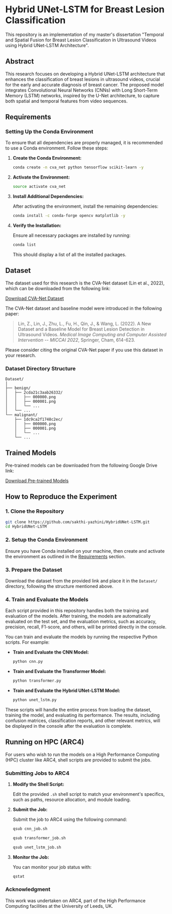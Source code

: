 # Hybrid UNet-LSTM for Breast Lesion Classification
This repository is an implementation of my master's dissertation "Temporal and Spatial Fusion for Breast Lesion Classification in Ultrasound Videos using Hybrid UNet-LSTM Architecture".

## Abstract
This research focuses on developing a Hybrid UNet-LSTM architecture that enhances the classification of breast lesions in ultrasound videos, crucial for the early and accurate diagnosis of breast cancer. The proposed model integrates Convolutional Neural Networks (CNNs) with Long Short-Term Memory (LSTM) networks, inspired by the U-Net architecture, to capture both spatial and temporal features from video sequences. 

## Requirements
### Setting Up the Conda Environment

To ensure that all dependencies are properly managed, it is recommended to use a Conda environment. Follow these steps:

1. **Create the Conda Environment:**

    ```bash
    conda create -n cva_net python tensorflow scikit-learn -y
    ```

2. **Activate the Environment:**

    ```bash
    source activate cva_net
    ```

3. **Install Additional Dependencies:**

    After activating the environment, install the remaining dependencies:

    ```bash
    conda install -c conda-forge opencv matplotlib -y
    ```

4. **Verify the Installation:**

    Ensure all necessary packages are installed by running:

    ```bash
    conda list
    ```

    This should display a list of all the installed packages.


## Dataset

The dataset used for this research is the CVA-Net dataset (Lin et al., 2022), which can be downloaded from the following link:

[Download CVA-Net Dataset](https://github.com/jhl-Det/CVA-Net)

The CVA-Net dataset and baseline model were introduced in the following paper:

> Lin, Z., Lin, J., Zhu, L., Fu, H., Qin, J., & Wang, L. (2022). A New Dataset and a Baseline Model for Breast Lesion Detection in Ultrasound Videos. *Medical Image Computing and Computer Assisted Intervention -- MICCAI 2022*, Springer, Cham, 614-623.

Please consider citing the original CVA-Net paper if you use this dataset in your research.

### Dataset Directory Structure

```
Dataset/
│
├── benign/
│   ├── 2cda21c3aab26332/
│   │   ├── 000000.png
│   │   ├── 000001.png
│   │   └── ...
│   └── ...
└── malignant/
    ├── 1dc9ca2f1748c2ec/
    │   ├── 000000.png
    │   ├── 000001.png
    │   └── ...
    └── ...
```

## Trained Models

Pre-trained models can be downloaded from the following Google Drive link:

[Download Pre-trained Models](https://drive.google.com/drive/folders/1IbXMqSxZHMv1nV88xg-A6u0tGOwJF2BE?usp=share_link)


## How to Reproduce the Experiment

### 1. Clone the Repository

```bash
git clone https://github.com/sakthi-yazhini/HybridUNet-LSTM.git
cd HybridUNet-LSTM
```

### 2. Setup the Conda Environment

Ensure you have Conda installed on your machine, then create and activate the environment as outlined in the [Requirements](#requirements) section.

### 3. Prepare the Dataset

Download the dataset from the provided link and place it in the `Dataset/` directory, following the structure mentioned above.

### 4. Train and Evaluate the Models

Each script provided in this repository handles both the training and evaluation of the models. After training, the models are automatically evaluated on the test set, and the evaluation metrics, such as accuracy, precision, recall, F1-score, and others, will be printed directly in the console.

You can train and evaluate the models by running the respective Python scripts. For example:

- **Train and Evaluate the CNN Model:**

    ```bash
    python cnn.py
    ```

- **Train and Evaluate the Transformer Model:**

    ```bash
    python transformer.py
    ```

- **Train and Evaluate the Hybrid UNet-LSTM Model:**

    ```bash
    python unet_lstm.py
    ```

These scripts will handle the entire process from loading the dataset, training the model, and evaluating its performance. The results, including confusion matrices, classification reports, and other relevant metrics, will be displayed in the console after the evaluation is complete.

## Running on HPC (ARC4)

For users who wish to run the models on a High Performance Computing (HPC) cluster like ARC4, shell scripts are provided to submit the jobs.

### Submitting Jobs to ARC4

1. **Modify the Shell Script:**

    Edit the provided `.sh` shell script to match your environment's specifics, such as paths, resource allocation, and module loading.

2. **Submit the Job:**

    Submit the job to ARC4 using the following command:

    ```bash
    qsub cnn_job.sh
    ```

    ```bash
    qsub transformer_job.sh
    ```

    ```bash
    qsub unet_lstm_job.sh
    ```



3. **Monitor the Job:**

    You can monitor your job status with:

    ```bash
    qstat
    ```

### Acknowledgment

This work was undertaken on ARC4, part of the High Performance Computing facilities at the University of Leeds, UK. 
